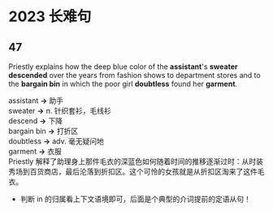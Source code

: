 # 2023 长难句

## 47

Priestly explains how the deep blue color of the **assistant**'s **sweater** **descended** over the years from fashion shows to department stores and to the **bargain bin** in which the poor girl **doubtless** found her **garment**.

assistant **→** 助手<br>sweater **→** n. 针织套衫，毛线衫<br>descend **→** 下降<br>bargain bin **→** 打折区<br>doubtless **→** adv. 毫无疑问地<br>garment **→** 衣服<br>Priestly 解释了助理身上那件毛衣的深蓝色如何随着时间的推移逐渐过时：从时装秀场到百货商店，最后沦落到折扣区。这个可怜的女孩就是从折扣区淘来了这件毛衣。

- 判断 in 的归属看上下文语境即可，后面是个典型的介词提前的定语从句！